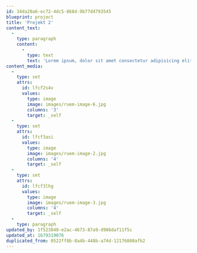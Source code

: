```yaml
---
id: 34da28a6-ec72-4dc5-868d-9b77d4793545
blueprint: project
title: 'Projekt 2'
content_text:
  -
    type: paragraph
    content:
      -
        type: text
        text: 'Lorem ipsum, dolor sit amet consectetur adipisicing elit. Reiciendis ad porro sit facere quisquam, nesciunt illum fugit consequuntur culpa placeat. Amet incidunt suscipit blanditiis maxime saepe reiciendis fugit, animi doloremque.'
content_media:
  -
    type: set
    attrs:
      id: lfcf2s4v
      values:
        type: image
        image: images/ruem-image-6.jpg
        columns: '3'
        target: _self
  -
    type: set
    attrs:
      id: lfcf3asi
      values:
        type: image
        image: images/ruem-image-2.jpg
        columns: '4'
        target: _self
  -
    type: set
    attrs:
      id: lfcf3lhg
      values:
        type: image
        image: images/ruem-image-3.jpg
        columns: '4'
        target: _self
  -
    type: paragraph
updated_by: 1f523840-e2ac-4673-87a9-d986daf11f5c
updated_at: 1679319076
duplicated_from: 0522ff8b-8a4b-448b-a74d-12176800afb2
---
```

